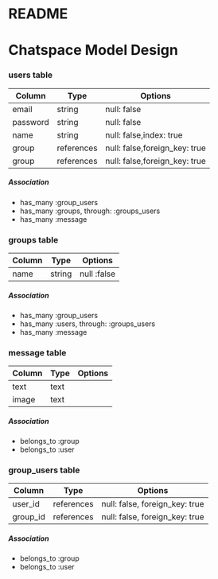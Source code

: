 # README


# Chatspace Model Design

### users table
|Column|Type|Options|
|------|----|-------|
|email|string|null: false|
|password|string|null: false|
|name|string|null: false,index: true|
|group|references|null: false,foreign_key: true|
|group|references|null: false,foreign_key: true|

##### Association
- has_many :group_users
- has_many :groups, through: :groups_users
- has_many :message

### groups table
|Column|Type|Options|
|------|----|-------|
|name|string|null :false|

##### Association
- has_many :group_users
- has_many :users, through: :groups_users
- has_many :message

### message table
|Column|Type|Options|
|------|----|-------|
|text|text||
|image|text||

##### Association
- belongs_to :group
- belongs_to :user

### group_users table
|Column|Type|Options|
|------|----|-------|
|user_id|references|null: false, foreign_key: true|
|group_id|references|null: false, foreign_key: true|

##### Association
- belongs_to :group
- belongs_to :user